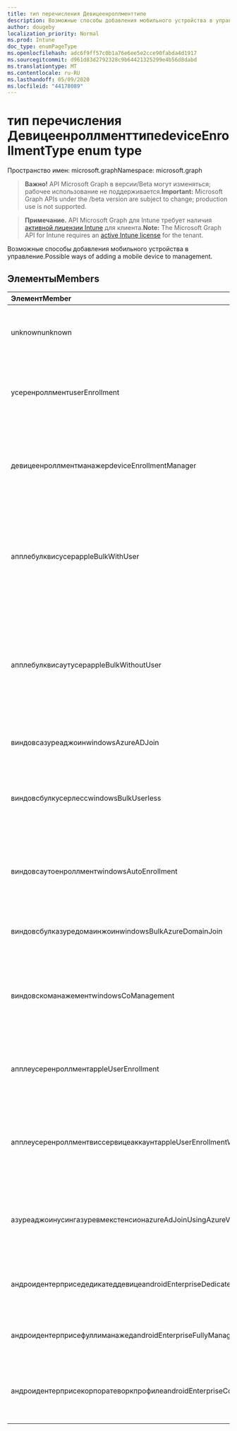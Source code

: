 ```yaml
---
title: тип перечисления Девицеенроллменттипе
description: Возможные способы добавления мобильного устройства в управление.
author: dougeby
localization_priority: Normal
ms.prod: Intune
doc_type: enumPageType
ms.openlocfilehash: adc6f9ff57c0b1a76e6ee5e2cce90fabda4d1917
ms.sourcegitcommit: d961d83d2792328c9b64421325299e4b56d8dabd
ms.translationtype: MT
ms.contentlocale: ru-RU
ms.lasthandoff: 05/09/2020
ms.locfileid: "44178089"
---
```

# <a name="deviceenrollmenttype-enum-type"></a><span data-ttu-id="4aaef-103">тип перечисления Девицеенроллменттипе</span><span class="sxs-lookup"><span data-stu-id="4aaef-103">deviceEnrollmentType enum type</span></span>

<span data-ttu-id="4aaef-104">Пространство имен: microsoft.graph</span><span class="sxs-lookup"><span data-stu-id="4aaef-104">Namespace: microsoft.graph</span></span>

> <span data-ttu-id="4aaef-105">**Важно!** API Microsoft Graph в версии/Beta могут изменяться; рабочее использование не поддерживается.</span><span class="sxs-lookup"><span data-stu-id="4aaef-105">**Important:** Microsoft Graph APIs under the /beta version are subject to change; production use is not supported.</span></span>

> <span data-ttu-id="4aaef-106">**Примечание.** API Microsoft Graph для Intune требует наличия [активной лицензии Intune](https://go.microsoft.com/fwlink/?linkid=839381) для клиента.</span><span class="sxs-lookup"><span data-stu-id="4aaef-106">**Note:** The Microsoft Graph API for Intune requires an [active Intune license](https://go.microsoft.com/fwlink/?linkid=839381) for the tenant.</span></span>

<span data-ttu-id="4aaef-107">Возможные способы добавления мобильного устройства в управление.</span><span class="sxs-lookup"><span data-stu-id="4aaef-107">Possible ways of adding a mobile device to management.</span></span>

## <a name="members"></a><span data-ttu-id="4aaef-108">Элементы</span><span class="sxs-lookup"><span data-stu-id="4aaef-108">Members</span></span>
|<span data-ttu-id="4aaef-109">Элемент</span><span class="sxs-lookup"><span data-stu-id="4aaef-109">Member</span></span>|<span data-ttu-id="4aaef-110">Значение</span><span class="sxs-lookup"><span data-stu-id="4aaef-110">Value</span></span>|<span data-ttu-id="4aaef-111">Описание</span><span class="sxs-lookup"><span data-stu-id="4aaef-111">Description</span></span>|
|:---|:---|:---|
|<span data-ttu-id="4aaef-112">unknown</span><span class="sxs-lookup"><span data-stu-id="4aaef-112">unknown</span></span>|<span data-ttu-id="4aaef-113">нуль</span><span class="sxs-lookup"><span data-stu-id="4aaef-113">0</span></span>|<span data-ttu-id="4aaef-114">Значение по умолчанию: тип регистрации не был собран.</span><span class="sxs-lookup"><span data-stu-id="4aaef-114">Default value, enrollment type was not collected.</span></span>|
|<span data-ttu-id="4aaef-115">усеренроллмент</span><span class="sxs-lookup"><span data-stu-id="4aaef-115">userEnrollment</span></span>|<span data-ttu-id="4aaef-116">1,1</span><span class="sxs-lookup"><span data-stu-id="4aaef-116">1</span></span>|<span data-ttu-id="4aaef-117">Управляемая пользователями регистрация через канал BYOD.</span><span class="sxs-lookup"><span data-stu-id="4aaef-117">User driven enrollment through BYOD channel.</span></span>|
|<span data-ttu-id="4aaef-118">девицеенроллментманажер</span><span class="sxs-lookup"><span data-stu-id="4aaef-118">deviceEnrollmentManager</span></span>|<span data-ttu-id="4aaef-119">2</span><span class="sxs-lookup"><span data-stu-id="4aaef-119">2</span></span>|<span data-ttu-id="4aaef-120">Регистрация пользователей с помощью учетной записи менеджера регистрации устройств.</span><span class="sxs-lookup"><span data-stu-id="4aaef-120">User enrollment with a device enrollment manager account.</span></span>|
|<span data-ttu-id="4aaef-121">апплебулквисусер</span><span class="sxs-lookup"><span data-stu-id="4aaef-121">appleBulkWithUser</span></span>|<span data-ttu-id="4aaef-122">4</span><span class="sxs-lookup"><span data-stu-id="4aaef-122">3</span></span>|<span data-ttu-id="4aaef-123">Массовая регистрация Apple с задачей пользователя.</span><span class="sxs-lookup"><span data-stu-id="4aaef-123">Apple bulk enrollment with user challenge.</span></span> <span data-ttu-id="4aaef-124">(Предотвращение выполнения данных, Apple Configurator)</span><span class="sxs-lookup"><span data-stu-id="4aaef-124">(DEP, Apple Configurator)</span></span>|
|<span data-ttu-id="4aaef-125">апплебулквисаутусер</span><span class="sxs-lookup"><span data-stu-id="4aaef-125">appleBulkWithoutUser</span></span>|<span data-ttu-id="4aaef-126">4 </span><span class="sxs-lookup"><span data-stu-id="4aaef-126">4</span></span>|<span data-ttu-id="4aaef-127">Массовая регистрация Apple без задачи пользователя.</span><span class="sxs-lookup"><span data-stu-id="4aaef-127">Apple bulk enrollment without user challenge.</span></span> <span data-ttu-id="4aaef-128">(Предотвращение выполнения данных, Apple Configurator, Mobile config)</span><span class="sxs-lookup"><span data-stu-id="4aaef-128">(DEP, Apple Configurator, Mobile Config)</span></span>|
|<span data-ttu-id="4aaef-129">виндовсазуреаджоин</span><span class="sxs-lookup"><span data-stu-id="4aaef-129">windowsAzureADJoin</span></span>|<span data-ttu-id="4aaef-130">5 </span><span class="sxs-lookup"><span data-stu-id="4aaef-130">5</span></span>|<span data-ttu-id="4aaef-131">Присоединение к Windows 10 Azure AD.</span><span class="sxs-lookup"><span data-stu-id="4aaef-131">Windows 10 Azure AD Join.</span></span>|
|<span data-ttu-id="4aaef-132">виндовсбулкусерлесс</span><span class="sxs-lookup"><span data-stu-id="4aaef-132">windowsBulkUserless</span></span>|<span data-ttu-id="4aaef-133">6 </span><span class="sxs-lookup"><span data-stu-id="4aaef-133">6</span></span>|<span data-ttu-id="4aaef-134">Массовая регистрация Windows 10 с помощью ICD с помощью сертификата.</span><span class="sxs-lookup"><span data-stu-id="4aaef-134">Windows 10 Bulk enrollment through ICD with certificate.</span></span>|
|<span data-ttu-id="4aaef-135">виндовсаутоенроллмент</span><span class="sxs-lookup"><span data-stu-id="4aaef-135">windowsAutoEnrollment</span></span>|<span data-ttu-id="4aaef-136">7 </span><span class="sxs-lookup"><span data-stu-id="4aaef-136">7</span></span>|<span data-ttu-id="4aaef-137">Автоматическая регистрация в Windows 10.</span><span class="sxs-lookup"><span data-stu-id="4aaef-137">Windows 10 automatic enrollment.</span></span> <span data-ttu-id="4aaef-138">(Добавление рабочей учетной записи)</span><span class="sxs-lookup"><span data-stu-id="4aaef-138">(Add work account)</span></span>|
|<span data-ttu-id="4aaef-139">виндовсбулказуредомаинжоин</span><span class="sxs-lookup"><span data-stu-id="4aaef-139">windowsBulkAzureDomainJoin</span></span>|<span data-ttu-id="4aaef-140">8 </span><span class="sxs-lookup"><span data-stu-id="4aaef-140">8</span></span>|<span data-ttu-id="4aaef-141">Массовый присоединение к Windows 10 Azure AD.</span><span class="sxs-lookup"><span data-stu-id="4aaef-141">Windows 10 bulk Azure AD Join.</span></span>|
|<span data-ttu-id="4aaef-142">виндовскоманажемент</span><span class="sxs-lookup"><span data-stu-id="4aaef-142">windowsCoManagement</span></span>|<span data-ttu-id="4aaef-143">9 </span><span class="sxs-lookup"><span data-stu-id="4aaef-143">9</span></span>|<span data-ttu-id="4aaef-144">Управление с помощью Windows 10 инициировано с помощью автопилота или групповой политики.</span><span class="sxs-lookup"><span data-stu-id="4aaef-144">Windows 10 Co-Management triggered by AutoPilot or Group Policy.</span></span>|
|<span data-ttu-id="4aaef-145">апплеусеренроллмент</span><span class="sxs-lookup"><span data-stu-id="4aaef-145">appleUserEnrollment</span></span>|<span data-ttu-id="4aaef-146">-11:00</span><span class="sxs-lookup"><span data-stu-id="4aaef-146">11</span></span>|<span data-ttu-id="4aaef-147">Устройство, управляемое регистрацией пользователей Apple</span><span class="sxs-lookup"><span data-stu-id="4aaef-147">Device managed by Apple user enrollment</span></span>|
|<span data-ttu-id="4aaef-148">апплеусеренроллментвиссервицеаккаунт</span><span class="sxs-lookup"><span data-stu-id="4aaef-148">appleUserEnrollmentWithServiceAccount</span></span>|<span data-ttu-id="4aaef-149">12 </span><span class="sxs-lookup"><span data-stu-id="4aaef-149">12</span></span>|<span data-ttu-id="4aaef-150">Устройство, управляемое регистрацией пользователей Apple, с учетной записью службы</span><span class="sxs-lookup"><span data-stu-id="4aaef-150">Device managed by Apple user enrollment with service account</span></span>|
|<span data-ttu-id="4aaef-151">азуреаджоинусингазуревмекстенсион</span><span class="sxs-lookup"><span data-stu-id="4aaef-151">azureAdJoinUsingAzureVmExtension</span></span>|<span data-ttu-id="4aaef-152">14 </span><span class="sxs-lookup"><span data-stu-id="4aaef-152">14</span></span>|<span data-ttu-id="4aaef-153">Регистрация подключения Azure AD при подготовке виртуальной машины Azure</span><span class="sxs-lookup"><span data-stu-id="4aaef-153">Azure AD Join enrollment when an Azure VM is provisioned</span></span>|
|<span data-ttu-id="4aaef-154">андроидентерприседедикатеддевице</span><span class="sxs-lookup"><span data-stu-id="4aaef-154">androidEnterpriseDedicatedDevice</span></span>|<span data-ttu-id="4aaef-155">15 </span><span class="sxs-lookup"><span data-stu-id="4aaef-155">15</span></span>|<span data-ttu-id="4aaef-156">Специальное устройство для Android Enterprise</span><span class="sxs-lookup"><span data-stu-id="4aaef-156">Android Enterprise Dedicated Device</span></span>|
|<span data-ttu-id="4aaef-157">андроидентерприсефуллиманажед</span><span class="sxs-lookup"><span data-stu-id="4aaef-157">androidEnterpriseFullyManaged</span></span>|<span data-ttu-id="4aaef-158">16 </span><span class="sxs-lookup"><span data-stu-id="4aaef-158">16</span></span>|<span data-ttu-id="4aaef-159">Полностью управляемый Android Enterprise</span><span class="sxs-lookup"><span data-stu-id="4aaef-159">Android Enterprise Fully Managed</span></span>|
|<span data-ttu-id="4aaef-160">андроидентерприсекорпоратеворкпрофиле</span><span class="sxs-lookup"><span data-stu-id="4aaef-160">androidEnterpriseCorporateWorkProfile</span></span>|<span data-ttu-id="4aaef-161">17 </span><span class="sxs-lookup"><span data-stu-id="4aaef-161">17</span></span>|<span data-ttu-id="4aaef-162">Корпоративный профиль для корпоративных рабочих работ Android</span><span class="sxs-lookup"><span data-stu-id="4aaef-162">Android Enterprise Corporate Work Profile</span></span>|



